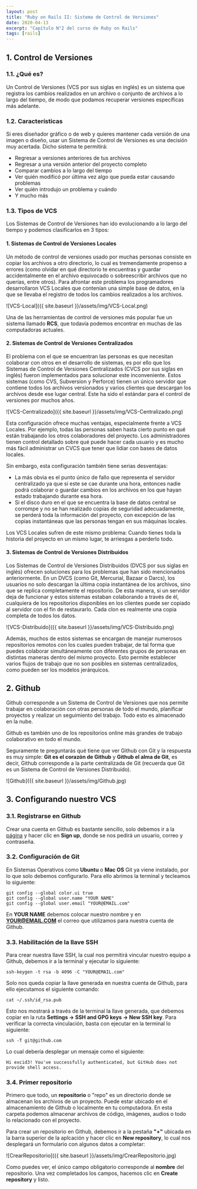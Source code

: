 ```yaml
---
layout: post
title: "Ruby on Rails II: Sistema de Control de Versiones"
date: 2020-04-13
excerpt: "Capítulo N°2 del curso de Ruby on Rails"
tags: [rails]
---
```


## 1. Control de Versiones

### 1.1. ¿Qué es?

Un Control de Versiones (VCS por sus siglas en inglés) es un sistema que registra los cambios realizados en un archivo o conjunto de archivos a lo largo del tiempo, de modo que podamos recuperar versiones específicas más adelante.

### 1.2. Características

Si eres diseñador gráfico o de web y quieres mantener cada versión de una imagen o diseño, usar un Sistema de Control de Versiones es una decisión muy acertada. Dicho sistema te permitirá:

* Regresar a versiones anteriores de tus archivos
* Regresar a una versión anterior del proyecto completo
* Comparar cambios a lo largo del tiempo
* Ver quién modificó por última vez algo que pueda estar causando problemas
* Ver quién introdujo un problema y cuándo
* Y mucho más

### 1.3. Tipos de VCS

Los Sistemas de Control de Versiones han ido evolucionando a lo largo del tiempo y podemos clasificarlos en 3 tipos:

#### 1. **Sistemas de Control de Versiones Locales**

Un método de control de versiones usado por muchas personas consiste en copiar los archivos a otro directorio, lo cual es tremendamente propenso a errores (como olvidar en qué directorio te encuentras y guardar accidentalmente en el archivo equivocado o sobreescribir archivos que no querías, entre otros). Para afrontar este problema los programadores desarrollaron VCS Locales que contenían una simple base de datos, en la que se llevaba el registro de todos los cambios realizados a los archivos.

![VCS-Local]({{ site.baseurl }}/assets/img/VCS-Local.png)

Una de las herramientas de control de versiones más popular fue un sistema llamado **RCS**, que todavía podemos encontrar en muchas de las computadoras actuales.

#### 2. **Sistemas de Control de Versiones Centralizados**

El problema con el que se encuentran las personas es que necesitan colaborar con otros en el desarrollo de sistemas, es por ello que los Sistemas de Control de Versiones Centralizados (CVCS por sus siglas en inglés) fueron implementados para solucionar este inconveniente. Estos sistemas (como CVS, Subversion y Perforce) tienen un único servidor que contiene todos los archivos versionados y varios clientes que descargan los archivos desde ese lugar central. Este ha sido el estándar para el control de versiones por muchos años.

![VCS-Centralizado]({{ site.baseurl }}/assets/img/VCS-Centralizado.png)

Esta configuración ofrece muchas ventajas, especialmente frente a VCS Locales. Por ejemplo, todas las personas saben hasta cierto punto en qué están trabajando los otros colaboradores del proyecto. Los administradores tienen control detallado sobre qué puede hacer cada usuario y es mucho más fácil administrar un CVCS que tener que lidiar con bases de datos locales.

Sin embargo, esta configuración también tiene serias desventajas:
* La más obvia es el punto único de fallo que representa el servidor centralizado ya que si este se cae durante una hora, entonces nadie podrá colaborar o guardar cambios en los archivos en los que hayan estado trabajando durante esa hora.
* Si el disco duro en el que se encuentra la base de datos central se corrompe y no se han realizado copias de seguridad adecuadamente, se perderá toda la información del proyecto, con excepción de las copias instantáneas que las personas tengan en sus máquinas locales.

Los VCS Locales sufren de este mismo problema: Cuando tienes toda la historia del proyecto en un mismo lugar, te arriesgas a perderlo todo.

#### 3. **Sistemas de Control de Versiones Distribuidos**

Los Sistemas de Control de Versiones Distribuidos (DVCS por sus siglas en inglés) ofrecen soluciones para los problemas que han sido mencionados anteriormente. En un DVCS (como Git, Mercurial, Bazaar o Darcs), los usuarios no solo descargan la última copia instantánea de los archivos, sino que se replica completamente el repositorio. De esta manera, si un servidor deja de funcionar y estos sistemas estaban colaborando a través de él, cualquiera de los repositorios disponibles en los clientes puede ser copiado al servidor con el fin de restaurarlo. Cada clon es realmente una copia completa de todos los datos.

![VCS-Distribuido]({{ site.baseurl }}/assets/img/VCS-Distribuido.png)

Además, muchos de estos sistemas se encargan de manejar numerosos repositorios remotos con los cuales pueden trabajar, de tal forma que puedes colaborar simultáneamente con diferentes grupos de personas en distintas maneras dentro del mismo proyecto. Esto permite establecer varios flujos de trabajo que no son posibles en sistemas centralizados, como pueden ser los modelos jerárquicos.

## 2. Github

Github corresponde a un Sistema de Control de Versiones que nos permite trabajar en colaboración con otras personas de todo el mundo, planificar proyectos y realizar un seguimiento del trabajo. Todo esto es almacenado en la nube.

Github es también uno de los repositorios online más grandes de trabajo colaborativo en todo el mundo.

Seguramente te preguntarás qué tiene que ver Github con Git y la respuesta es muy simple: **Git es el corazón de Github** y **Github el alma de Git**, es decir, Github corresponde a la parte centralizada de Git (recuerda que Git es un Sistema de Control de Versiones Distribuido).

![Github]({{ site.baseurl }}/assets/img/Github.jpg)

## 3. Configurando nuestro VCS

### 3.1. Registrarse en Github

Crear una cuenta en Github es bastante sencillo, solo debemos ir a la [página](https://github.com/) y hacer clic en **Sign up**, donde se nos pedirá un usuario, correo y contraseña.

### 3.2. Configuración de Git

En Sistemas Operativos como **Ubuntu** o **Mac OS** Git ya viene instalado, por lo que solo debemos configurarlo. Para ello abrimos la terminal y tecleamos lo siguiente:

```
git config --global color.ui true
git config --global user.name "YOUR NAME"
git config --global user.email "YOUR@EMAIL.com"
```

En **YOUR NAME** debemos colocar nuestro nombre y en **YOUR@EMAIL.COM** el correo que utilizamos para nuestra cuenta de Github.

### 3.3. Habilitación de la llave SSH

Para crear nuestra llave SSH, la cual nos permitirá vincular nuestro equipo a Github, debemos ir a la terminal y ejecutar lo siguiente:

```
ssh-keygen -t rsa -b 4096 -C "YOUR@EMAIL.com"
```

Solo nos queda copiar la llave generada en nuestra cuenta de Github, para ello ejecutamos el siguiente comando:

```
cat ~/.ssh/id_rsa.pub
```

Esto nos mostrará a través de la terminal la llave generada, que debemos copiar en la ruta **Settings -> SSH and GPG keys -> New SSH key**. Para verificar la correcta vinculación, basta con ejecutar en la terminal lo siguiente:

```
ssh -T git@github.com
```

Lo cual debería desplegar un mensaje como el siguiente:

```
Hi excid3! You've successfully authenticated, but GitHub does not provide shell access.
```

### 3.4. Primer repositorio

Primero que todo, un **repositorio** o "repo" es un directorio donde se almacenan los archivos de un proyecto. Puede estar ubicado en el almacenamiento de Github o localmente en tu computadora. En esta carpeta podemos almacenar archivos de código, imágenes, audios o todo lo relacionado con el proyecto.

Para crear un repositorio en Github, debemos ir a la pestaña **"+"** ubicada en la barra superior de la aplcación y hacer clic en **New repository**, lo cual nos desplegará un formulario con algunos datos a completar:

![CrearRepositorio]({{ site.baseurl }}/assets/img/CrearRepositorio.jpg)

Como puedes ver, el único campo obligatorio corresponde al **nombre** del repositorio. Una vez completados los campos, hacemos clic en **Create repository** y listo.
